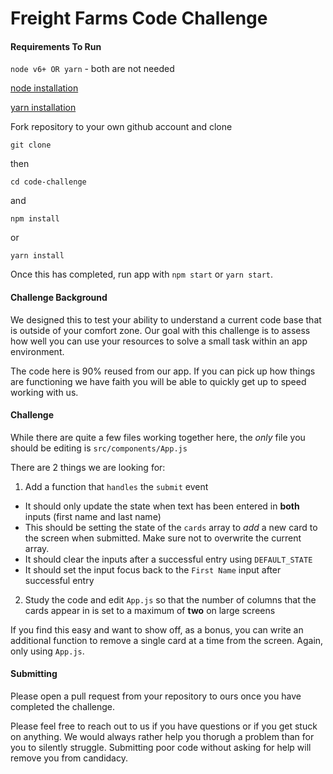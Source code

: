 # Freight Farms Code Challenge

#### Requirements To Run
`node v6+ OR yarn` - both are not needed

[node installation](https://nodejs.org/en/download/)

[yarn installation](https://yarnpkg.com/en/docs/install)

Fork repository to your own github account and clone
```
git clone
```
then
```
cd code-challenge
```
and
```
npm install
```
or
```
yarn install
```

Once this has completed, run app with `npm start` or `yarn start`.

#### Challenge Background

We designed this to test your ability to understand a current code base that is outside of your comfort zone. Our goal with this challenge is to assess how well you can use your resources to solve a small task within an app environment.

The code here is 90% reused from our app. If you can pick up how things are functioning we have faith you will be able to quickly get up to speed working with us.

#### Challenge

While there are quite a few files working together here, the _only_ file you should be editing is `src/components/App.js`

There are 2  things we are looking for:

1) Add a function that `handles` the `submit` event

-   It should only update the state when text has been entered in __both__ inputs (first name and last name)
-   This should be setting the state of the `cards` array to _add_ a new card to the screen when submitted. Make sure not to overwrite the current array.
-   It should clear the inputs after a successful entry using `DEFAULT_STATE`
-   It should set the input focus back to the `First Name` input after successful entry

2) Study the code and edit `App.js` so that the number of columns that the cards appear in is set to a maximum of __two__ on large screens

If you find this easy and want to show off, as a bonus, you can write an additional function to remove a single card at a time from the screen. Again, only using `App.js`.

#### Submitting

Please open a pull request from your repository to ours once you have completed the challenge.

Please feel free to reach out to us if you have questions or if you get stuck on anything. We would always rather help you thorugh a problem than for you to silently struggle. Submitting poor code without asking for help will remove you from candidacy.

